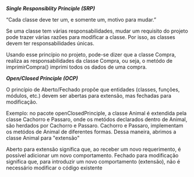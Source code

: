**_Single Responsiblity Principle (SRP)_**     

“Cada classe deve ter um, e somente um, motivo para mudar.”    

Se uma classe tem várias responsabilidades, mudar um requisito do projeto pode trazer várias razões para modificar a classe. Por isso, as classes devem ter responsabilidades únicas.    

Usando esse princípio no projeto, pode-se dizer que a classe Compra, realiza as responsabilidades da classe Compra, ou seja, o metódo de 
imprimirCompra() imprimi todos os dados de uma compra.


**_Open/Closed Principle (OCP)_**
  
O princípio de Aberto/Fechado propõe que entidades (classes, funções, módulos, etc.) devem ser abertas para extensão, mas fechadas para modificação.  
  
Exemplo: no pacote openClosedPrinciple, a classe Animal é extendida pela classe Cachorro e Passaro, onde os metódos declarados dentro de Animal, são herdados por Cachorro e Passaro.
Cachorro e Passaro, implementam os metódos de Animal de diferentes formas. Dessa maneira, abrimos a classe Animal para "extensão"

Aberto para extensão significa que, ao receber um novo requerimento, é possível adicionar um novo comportamento. Fechado para modificação significa que, para introduzir um novo comportamento (extensão), não é necessário modificar o código existente
